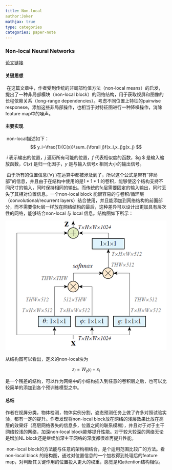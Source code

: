 ```yaml
---
title: Non-local
author:Joker
mathjax: true
type: categories
categories: paper-note
---
```


### Non-local Neural Networks

[论文链接](http://cn.arxiv.org/pdf/1711.07971.pdf)

#### 关键思想

​	在这篇文章中，作者受到传统的非局部均值方法（non-local means）的启发，提出了一种非局部模块（non-local block）的网络结构，用于获取视屏和图像的长程依赖关系（long-range dependencies）。考虑不同位置上特征的pairwise responese，添加这些非局部操作，也相当于对特征图进行一种降噪操作，消除feature map中的噪声。

#### 主要实现

​	non-local描述如下：
$$
y_i=\frac{1}{C(x)}\sum_{\forall j}f(x_i,x_j)g(x_j)
$$

​	$i$ 表示输出的位置，$j$ 遍历所有可能的位置，$f$ 代表相似度的函数，$g $ 是输入缩放函数，$C( x )$ 是归一化因子，$y$ 是与输入信号$x$ 相同大小的输出信号。

​	由于所有的位置信息($\forall j$ )在运算中都被涉及到了，所以这个公式是带有“非局部”的信息，并且由于在结构中使用的是$1*1*1$ 的卷积，能够使这个结构支持不同尺寸的输入，同时保持相同的输出。而传统的fc层需要固定的输入输出，同时丢失了其相对位置信息。一个non-local block 能很容易的与卷积/循环层（convolutional/recurrent layers）结合使用，并且能添加到网络结构的前面部分，而不需要像fc层一样放在网络结构的最后，这种差异可以设计出更加具有层次性的网络，能够结合non-local 与 local 信息。结构图如下所示：

![non-local-block](https://raw.githubusercontent.com/Joker1994k/pic/master/non-local%20block.PNG)

从结构图可以看出，定义的non-local块为

$$
z_i=W_zy_i +x_i
$$


是一个残差的结构，可以作为网络中的小结构插入到任意的卷积层之后，也可以比较简单的添加到各个预训练模型之中。

#### 总结

​	作者在视屏分类，物体检测，物体实例分割，姿态预测任务上做了许多对照试验实验，都有一定的提升。作者发现将non-local block放在网络的浅层效果比放在高层的效果好（高层网络丢失的信息多，位置之间的联系模糊），并且对于对于主干网络较浅的网络，加深non-local block能够提升性能。对于较大较深的网络无论是增加NL block还是继续加深主干网络的深度都很难再提升性能。

​	non-local block的方法能与任意的架构相结合，是个适用范围比较广的方法。看non-local block 的结构图，通过对位置信息的一个加权得到处理后的feature map，对判断其关键作用的位置投入更大的权重，感觉是和attention结构相似。




